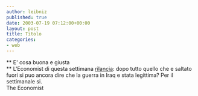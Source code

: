 ```yaml
---
author: leibniz
published: true
date: 2003-07-19 07:12:00+00:00
layout: post
title: Titolo
categories:
- web
---
```


 **   E' cosa buona e giusta   
** L'Economist di questa settimana  [ rilancia](http://www.economist.com/opinion/displaystory.cfm?story_id=1923421): dopo tutto quello che e saltato fuori si puo ancora dire che la guerra in Iraq e stata legittima? Per il settimanale si.   
The Economist
